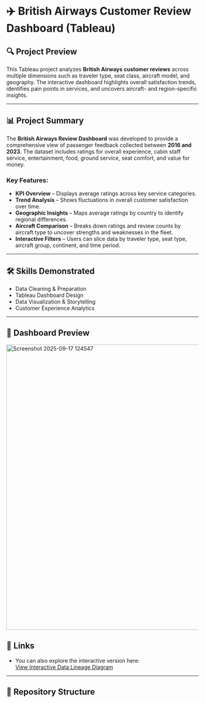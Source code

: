 # ✈️ British Airways Customer Review Dashboard (Tableau)

## 🔍 Project Preview
This Tableau project analyzes **British Airways customer reviews** across multiple dimensions such as traveler type, seat class, aircraft model, and geography. The interactive dashboard highlights overall satisfaction trends, identifies pain points in services, and uncovers aircraft- and region-specific insights.

---

## 📊 Project Summary
The **British Airways Review Dashboard** was developed to provide a comprehensive view of passenger feedback collected between **2016 and 2023**. The dataset includes ratings for overall experience, cabin staff service, entertainment, food, ground service, seat comfort, and value for money.

### Key Features:
- **KPI Overview** – Displays average ratings across key service categories.  
- **Trend Analysis** – Shows fluctuations in overall customer satisfaction over time.  
- **Geographic Insights** – Maps average ratings by country to identify regional differences.  
- **Aircraft Comparison** – Breaks down ratings and review counts by aircraft type to uncover strengths and weaknesses in the fleet.  
- **Interactive Filters** – Users can slice data by traveler type, seat type, aircraft group, continent, and time period.

---

## 🛠️ Skills Demonstrated
- Data Cleaning & Preparation  
- Tableau Dashboard Design  
- Data Visualization & Storytelling  
- Customer Experience Analytics  

---

## 📸 Dashboard Preview
 <img width="1562" height="749" alt="Screenshot 2025-09-17 124547" src="https://github.com/user-attachments/assets/13c8bb8c-ec81-4ae7-aaea-20444bddca2c" />

## 🔗 Links
- You can also explore the interactive version here:  
[View Interactive Data Lineage Diagram](https://public.tableau.com/views/BritishAirways_17565319598970/Review?:language=en-US&:sid=&:redirect=auth&:display_count=n&:origin=viz_share_link)
---

## 📂 Repository Structure
